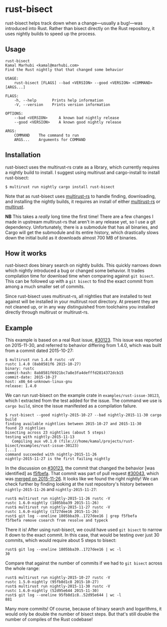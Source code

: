 # rust-bisect

rust-bisect helps track down when a change—usually a bug!—was introduced into
Rust. Rather than bisect directly on the Rust repository, it uses nightly
builds to speed up the process.

## Usage

```
rust-bisect
Kamal Marhubi <kamal@marhubi.com>
Find the Rust nightly that that changed some behavior

USAGE:
	rust-bisect [FLAGS] --bad <VERSION> --good <VERSION> <COMMAND> [ARGS...]

FLAGS:
    -h, --help       Prints help information
    -V, --version    Prints version information

OPTIONS:
	--bad <VERSION>     A known bad nightly release
	--good <VERSION>    A known good nightly release

ARGS:
    COMMAND    The command to run
    ARGS...    Arguments for COMMAND

```

## Installation

rust-bisect uses the multirust-rs crate as a library, which currently requires
a nightly build to install. I suggest using multirust and cargo-install to
install rust-bisect:

```
$ multirust run nightly cargo install rust-bisect
```

Note that as rust-bisect uses [multirust-rs] to handle finding, downloading,
and installing the nightly builds, it requires an install of either
[multirust-rs] or [multirust].

[multirust]: https://github.com/brson/multirust
[multirust-rs]: https://github.com/Diggsey/multirust-rs/

**NB** This takes a *really* long time the first time! There are a few changes
I made in upstream multirust-rs that aren't in any release yet, so I use a git
dependency. Unfortunately, there is a submodule that has all binaries, and
Cargo will get the submodule and its entire history, which drastically slows
down the initial build as it downloads almost 700 MB of binaries.


## How it works

rust-bisect does binary search on nightly builds. This quickly narrows down
which nightly introduced a bug or changed some behavior. It trades compilation
time for download time when comparing against `git bisect`. This can be
followed up with a `git bisect` to find the exact commit from among a much
smaller set of commits.

Since rust-bisect uses multirust-rs, all nightlies that are installed to test
against will be installed in your multirust root directory. At present they are
not cleaned up, or in any way distinguished from toolchains you installed
directly through multirust or multirust-rs.

## Example

This example is based on a real Rust issue, [#30123][issue-30123]. This issue
was reported on 2015-11-30, and referred to behavior differing from 1.4.0,
which was built from a commit dated 2015-10-27:

```
$ multirust run 1.4.0 rustc -vV
rustc 1.4.0 (8ab8581f6 2015-10-27)
binary: rustc
commit-hash: 8ab8581f6921bc7a8e3fa4defffd2814372dcb15
commit-date: 2015-10-27
host: x86_64-unknown-linux-gnu
release: 1.4.0
```

We can run rust-bisect on the example crate in `examples/rust-issue-30123`,
which I extracted from the test added for the issue. The command we use is
`cargo build`, since the issue manifested as a compilation failure.

```
$ rust-bisect --good nightly-2015-10-27 --bad nightly-2015-11-30 cargo build
finding available nightlies between 2015-10-27 and 2015-11-30
found 23 nightlies
bisecting across 23 nightlies (about 5 steps)
testing with nightly-2015-11-13
   Compiling aux v0.1.0 (file:///home/kamal/projects/rust-bisect/examples/rust-issue-30123)
[...]
command succeeded with nightly-2015-11-26
nightly-2015-11-27 is the first failing nightly
```

In the discussion on [#30123][issue-30123], the commit that changed the
behavior [was identified] as [f5fbefa][commit]. That commit was part of pull
request [#30043][pr], which was [merged on 2015-11-26][merged]. It looks like
we found the right nightly! We can check further by finding looking at the rust
repository's history between `nightly-2015-11-26` and `nightly-2015-11-27`:

```
rust$ multirust run nightly-2015-11-26 rustc -V
rustc 1.6.0-nightly (1805bba39 2015-11-26)
rust$ multirust run nightly-2015-11-27 rustc -V
rustc 1.6.0-nightly (1727dee16 2015-11-26)
rust$ git log --oneline 1805bba39..1727dee16 | grep f5fbefa
f5fbefa remove csearch from resolve and typeck
```

There it is! After using rust-bisect, we could have used `git bisect` to narrow
it down to the exact commit. In this case, that would be testing over just 30
commits, which would require about 5 steps to bisect:

```
rust$ git log --oneline 1805bba39..1727dee16 | wc -l
30
```

Compare that against the number of commits if we had to `git bisect` across the whole range:

```
rust$ multirust run nightly-2015-10-27 rustc -V
rustc 1.5.0-nightly (95fb8d1c8 2015-10-27)
rust$ multirust run nightly-2015-11-30 rustc -V
rustc 1.6.0-nightly (52d95e644 2015-11-30)
rust$ git log --oneline 95fb8d1c8..52d95e644 | wc -l
881
```

Many more commits! Of course, because of binary search and logarithms, it would
only be double the number of bisect steps. But that's still double the number
of compiles of the Rust codebase!

[issue-30123]: https://github.com/rust-lang/rust/issues/30123
[identified]: https://github.com/rust-lang/rust/issues/30123#issuecomment-172980819
[commit]: https://github.com/rust-lang/rust/commit/f5fbefa3af48ed44b002a7423d6cbd74e4018c9c
[pr]: https://github.com/rust-lang/rust/pull/30043
[merged]: https://github.com/rust-lang/rust/pull/30043#event-475858549
